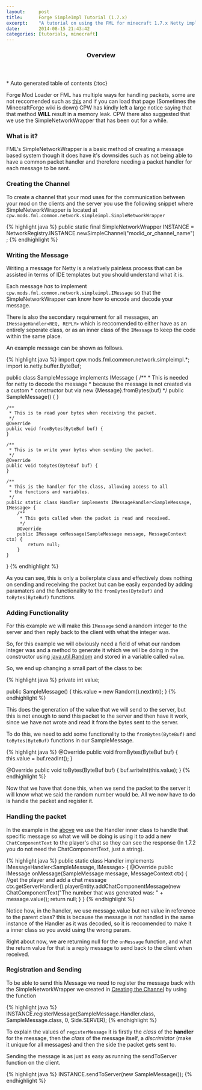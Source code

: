 ```yaml
---
layout:     post
title:      Forge SimpleImpl Tutorial (1.7.x)
excerpt:    "A tutorial on using the FML for minecraft 1.7.x Netty implementation of SimpleNetworkWrapper"
date:       2014-08-15 21:43:42
categories: [tutorials, minecraft]
---
```


<section id="table-of-contents" class="toc">
  <header>
    <h3>Overview</h3>
  </header>
<div id="drawer" markdown="1">
*  Auto generated table of contents
{:toc}
</div>
</section><!-- /#table-of-contents -->

Forge Mod Loader or FML has multiple ways for handling packets, some are not reccomended such as [this][netty_tutorial] and if you can load that page (Sometimes the MinecraftForge wiki is down) CPW has kindly left a large notice saying that that method **WILL** result in a memory leak. CPW there also suggested that we use the SimpleNetworkWrapper that has been out for a while.

### What is it?

FML's SimpleNetworkWrapper is a basic method of creating a message based system though it does have it's downsides such as not being able to have a common packet handler and therefore needing a packet handler for each message to be sent.

### Creating the Channel

To create a channel that your mod uses for the communication between your mod on the clients and the server you use the following snippet where SimpleNetworkWrapper is located at ```cpw.mods.fml.common.network.simpleimpl.SimpleNetworkWrapper```

{% highlight java %}
public static final SimpleNetworkWrapper INSTANCE = NetworkRegistry.INSTANCE.newSimpleChannel("modid_or_channel_name");
{% endhighlight %}

### Writing the Message

Writing a message for Netty is a relatively painless process that can be assisted in terms of IDE templates but you should understand what it is.

Each message _has_ to implement ```cpw.mods.fml.common.network.simpleimpl.IMessage``` so that the SimpleNetworkWrapper can know how to encode and decode your message.

There is also the secondary requirement for all messages, an ```IMessageHandler<REQ, REPLY>``` which is reccomended to either have as an entirely seperate class, or as an inner class of the ```IMessage``` to keep the code within the same place.

An example message can be shown as follows.

{% highlight java %}
import cpw.mods.fml.common.network.simpleimpl.*;
import io.netty.buffer.ByteBuf;

public class SampleMessage implements IMessage {
    /**
     * This is needed for netty to decode the message
     * because the message is not created via a custom
     * constructor but via new {Message}.fromBytes(buf)
     */
    public SampleMessage() {
    }

    /**
     * This is to read your bytes when receiving the packet.
     */
    @Override
    public void fromBytes(ByteBuf buf) {
    }

    /**
     * This is to write your bytes when sending the packet.
     */
    @Override
    public void toBytes(ByteBuf buf) {
    }

    /**
     * This is the handler for the class, allowing access to all
     * the functions and variables.
     */
    public static class Handler implements IMessageHandler<SampleMessage, IMessage> {
        /**
         * This gets called when the packet is read and received.
         */
        @Override
        public IMessage onMessage(SampleMessage message, MessageContext ctx) {
            return null;
        }
    }
}
{% endhighlight %}

As you can see, this is only a boilerplate class and effectively does nothing on sending and receiving the packet but can be easily expanded by adding paramaters and the functionality to the ```fromBytes(ByteBuf)``` and ```toBytes(ByteBuf)``` functions.

### Adding Functionality

For this example we will make this ```IMessage``` send a random integer to the server and then reply back to the client with what the integer was.

So, for this example we will obviously need a field of what our random integer was and a method to generate it which we will be doing in the constructor using [java.util.Random][java.util.random] and stored in a variable called ```value```.

So, we end up changing a small part of the class to be:

{% highlight java %}
private int value;

public SampleMessage() {
    this.value = new Random().nextInt();
}
{% endhighlight %}

This does the generation of the value that we will send to the server, but this is not enough to send this packet to the server and then have it work, since we have not wrote and read it from the bytes sent to the server.

To do this, we need to add some functionality to the ```fromBytes(ByteBuf)``` and ```toBytes(ByteBuf)``` functions in our SampleMessage.

{% highlight java %}
@Override
public void fromBytes(ByteBuf buf) {
    this.value = buf.readInt();
}

@Override
public void toBytes(ByteBuf buf) {
    buf.writeInt(this.value);
}
{% endhighlight %}

Now that we have that done this, when we send the packet to the server it will know what we said the random number would be. All we now have to do is handle the packet and register it.

### Handling the packet

In the example in the [above](#writing-the-message) we use the Handler inner class to handle that specific message so what we will be doing is using it to add a new ```ChatComponentText``` to the player's chat so they can see the response (In 1.7.2 you do not need the ChatComponentText, just a string). 

{% highlight java %}
public static class Handler implements IMessageHandler<SampleMessage, IMessage> {
    @Override
    public IMessage onMessage(SampleMessage message, MessageContext ctx) {
        //get the player and add a chat message
        ctx.getServerHandler().playerEntity.addChatComponentMessage(new ChatComponentText("The number that was generated was: " + message.value));
        return null;
    }
}
{% endhighlight %}

Notice how, in the handler, we use message.value but not value in reference to the parent class? this is because the message is not handled in the same instance of the Handler as it was decoded, so it is reccomended to make it a inner class so you avoid using the wrong param.

Right about now, we are returning null for the ```onMessage``` function, and what the return value for that is a reply message to send back to the client when received.

### Registration and Sending

To be able to send this Message we need to register the message back with the SimpleNetworkWrapper we created in [Creating the Channel](#creating-the-channel) by using the function

{% highlight java %}
INSTANCE.registerMessage(SampleMessage.Handler.class, SampleMessage.class, 0, Side.SERVER);
{% endhighlight %}

To explain the values of ```registerMessage``` it is firstly the _class_ of  the **handler** for the message, then the _class_ of the message itself, a *discrimiator* (make it unique for all messages) and then the side the packet gets sent to.

Sending the message is as just as easy as running the sendToServer function on the client.

{% highlight java %}
INSTANCE.sendToServer(new SampleMessage());
{% endhighlight %}

[netty_tutorial]: http://www.minecraftforge.net/wiki/Tutorials/Packet_Handling
[java.util.random]: http://docs.oracle.com/javase/8/docs/api/java/util/Random.html
